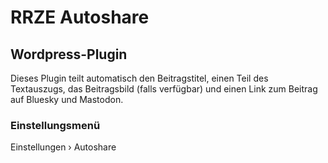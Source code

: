 # RRZE Autoshare

## Wordpress-Plugin

Dieses Plugin teilt automatisch den Beitragstitel, einen Teil des Textauszugs, das Beitragsbild (falls verfügbar) und einen Link zum Beitrag auf Bluesky und Mastodon.

### Einstellungsmenü

Einstellungen › Autoshare
